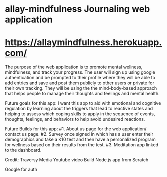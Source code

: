 # allay-mindfulness Journaling web application
# https://allaymindfulness.herokuapp.com/



The purpose of the web application is to promote mental wellness, mindfulness, and track your progress. The user will sign up using google authentication and be prompted to their profile where they will be able to add entries and save and post them publicly to other users or private for their own tracking. They will be using the the mind-body-based approach that helps people to manage their thoughts and feelings and mental health.


Future goals for this app:
I want this app to aid with emotional and cognitive regulation by learning about the triggers that lead to reactive states and helping to assess which coping skills to apply in the sequence of events, thoughts, feelings, and behaviors to help avoid undesired reactions.  


Future Builds for this app:
#1. About us page for the web application/ contact us page.
#2. Survey once signed in which has a user enter their demographics and take a K10 test and then have a personalized program for wellness based on their results from the test.
#3. Meditation app linked to the dashboard.
 



Credit:
Traversy Media Youtube video Build Node.js app from Scratch

Google for auth
